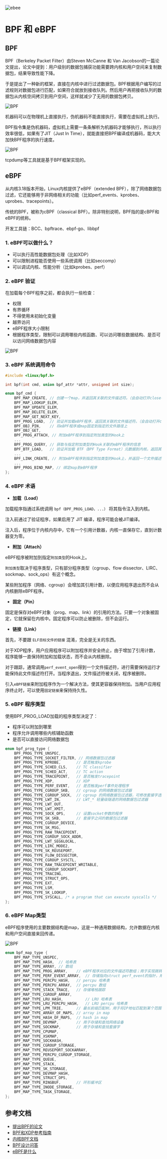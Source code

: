 
![ebee](images/ebee.png)

# BPF 和 eBPF

## BPF
BPF（Berkeley Packet Filter）由Steven McCanne 和 Van Jacobson的一篇论文提出，论文中提到：用户级别的数据包捕获功能需要跨内核和用户空间来复制数据包，结果导致性能下降。

于是提出了一种新的框架，直接在内核中进行过滤数据包。BPF根据用户编写的过滤规则对数据包进行匹配，如果符合就放到接收队列。然后用户再把接收队列的数据包从内核空间拷贝到用户空间，这样就减少了无用的数据包拷贝。

![BPF](images/BPF.png)

机器码可以在物理机上直接执行，伪机器码不能直接执行，需要在虚拟机上执行。

BPF指令集是伪机器码，虚拟机上需要一条条解析为机器码才能够执行，所以执行效率很低，如果有了JIT（Just In Time），就能直接把BPF编译成机器码，能大大加快BPF程序的执行速度。

![BPF](images/bpf_jit.png)

tcpdump等工具就是基于BPF框架实现的。

## eBPF

从内核3.18版本开始，Linux内核提供了eBPF（extended BPF），除了网络数据包过滤，它还能够用于非网络相关的功能（比如perf_events、kprobes、uprobes、tracepoints）。

传统的BPF，被称为cBPF（classical BPF）。除非特别说明，BPF指的是cBPF和eBPF的统称。

开发工具链：BCC、bpftrace、ebpf-go、libbpf

### 1. eBPF可以做什么？

- 可以执行高性能数据包处理（比如XDP）
- 可以限制进程能否使用一些系统调用（比如seccomp）
- 可以调试内核、性能分析（比如kprobes、perf）

### 2. eBPF 验证

在加载每个BPF程序之前，都会执行一些检查：

- 权限
- 有界循环
- 不得使用未初始化变量
- 越界访问
- eBPF程序大小限制
- 根据程序类型，限制可以调用哪些内核函数、可以访问哪些数据结构、是否可以访问网络数据包内容

![BPF](images/bpf_verification.png)

### 3. eBPF 系统调用命令

```c
#include <linux/bpf.h>

int bpf(int cmd, union bpf_attr *attr, unsigned int size);
```

```c
enum bpf_cmd {
	BPF_MAP_CREATE,	// 创建一个map，并返回其关联的文件描述符。（会自动打开close-on-exec标志）
	BPF_MAP_LOOKUP_ELEM,
	BPF_MAP_UPDATE_ELEM,
	BPF_MAP_DELETE_ELEM,
	BPF_MAP_GET_NEXT_KEY,
	BPF_PROG_LOAD,	// 验证并加载eBPF程序，返回其关联的文件描述符。（会自动打开close-on-exec标志）
	BPF_OBJ_PIN,	// 将eBPF程序或map固定到指定的文件路径上
	BPF_OBJ_GET,
	BPF_PROG_ATTACH, // 附加eBPF程序到指定附加类型的Hook上
	...
	BPF_PROG_QUERY,	// 获取与指定附加类型的Hook关联的eBPF程序的信息
	BPF_BTF_LOAD,	// 验证并加载 BTF（BPF Type Format）元数据到内核，返回其关联的文件描述符
	...
	BPF_LINK_CREATE, // 附加eBPF程序到指定附加类型的Hook上，并返回一个文件描述符句柄，用于管理link
	...
	BPF_PROG_BIND_MAP, // 绑定map到eBPF程序
};
```

### 4. eBPF 术语

- **加载（Load）**

加载程序指通过系统调用 `bpf（BPF_PROG_LOAD，...）` 将其指令注入到内核。

注入前通过了验证程序，如果启用了 JIT 编译，程序可能会被JIT编译。

注入后，程序位于内核内存中，它有一个引用计数器，内核一直保存它，直到计数器变为零。

- **附加（Attach）**

eBPF程序被附加到指定`附加类型`的Hook上。

`附加类型`取决于程序类型，只有部分程序类型（cgroup、flow dissector、LIRC、sockmap、sock_ops）有这个概念。

某些附加程序（网络、cgroup）会增加其引用计数，以便应用程序退出而不会从内核删除eBPF程序。

- **固定（Pin）**

固定是保存对eBPF对象（prog、map、link）的引用的方法。只要一个对象被固定，它就保留在内核中。固定程序可以防止被删除，但不会运行。

- **链接（Link）**

首先，不要跟 `ELF目标文件的链接` 混淆，完全是无关的东西。

对于XDP程序，用户应用程序可以附加程序并安全终止，由于增加了引用计数，程序能够一直保持附加和加载状态，而不会从内核删除。

对于跟踪，通常调用`perf_event_open`得到一个文件描述符，进行需要保持运行才能保持此文件描述符打开。当程序退出，文件描述符被关闭，程序被删除。

引入`eBPF链接`来附加程序作为一个解决方法，使其更容器保持附加。当用户应用程序终止时，可以使用`固定链接`来保持持久性。

### 5. eBPF 程序类型

使用BPF_PROG_LOAD加载的程序类型决定了：

- 程序可以附加到哪里
- 程序允许调用哪些内核辅助函数
- 是否可以直接访问网络数据包

```c
enum bpf_prog_type {
	BPF_PROG_TYPE_UNSPEC,
	BPF_PROG_TYPE_SOCKET_FILTER, // 网络数据包过滤器
	BPF_PROG_TYPE_KPROBE,		// 是否触发kprobe
	BPF_PROG_TYPE_SCHED_CLS,	// TC classifier
	BPF_PROG_TYPE_SCHED_ACT,	// TC action
	BPF_PROG_TYPE_TRACEPOINT,	// 是否触发tracepoint
	BPF_PROG_TYPE_XDP,			// XDP
	BPF_PROG_TYPE_PERF_EVENT,	// 是否触发perf事件处理程序
	BPF_PROG_TYPE_CGROUP_SKB,	// cgroup 的网络数据包过滤器
	BPF_PROG_TYPE_CGROUP_SOCK,	// cgroup 的网络数据包过滤器，可修改套接字选项
	BPF_PROG_TYPE_LWT_IN,		// LWT_* 轻量级隧道的网络数据包过滤器
	BPF_PROG_TYPE_LWT_OUT,
	BPF_PROG_TYPE_LWT_XMIT,
	BPF_PROG_TYPE_SOCK_OPS,		// 设置socket参数的程序
	BPF_PROG_TYPE_SK_SKB,		// 套接字之间的数据包过滤器
	BPF_PROG_TYPE_CGROUP_DEVICE,
	BPF_PROG_TYPE_SK_MSG,
	BPF_PROG_TYPE_RAW_TRACEPOINT,
	BPF_PROG_TYPE_CGROUP_SOCK_ADDR,
	BPF_PROG_TYPE_LWT_SEG6LOCAL,
	BPF_PROG_TYPE_LIRC_MODE2,
	BPF_PROG_TYPE_SK_REUSEPORT,
	BPF_PROG_TYPE_FLOW_DISSECTOR,
	BPF_PROG_TYPE_CGROUP_SYSCTL,
	BPF_PROG_TYPE_RAW_TRACEPOINT_WRITABLE,
	BPF_PROG_TYPE_CGROUP_SOCKOPT,
	BPF_PROG_TYPE_TRACING,
	BPF_PROG_TYPE_STRUCT_OPS,
	BPF_PROG_TYPE_EXT,
	BPF_PROG_TYPE_LSM,
	BPF_PROG_TYPE_SK_LOOKUP,
	BPF_PROG_TYPE_SYSCALL, /* a program that can execute syscalls */
};
```

### 6. eBPF Map类型

eBPF程序使用的主要数据结构是map，这是一种通用数据结构，允许数据在内核和用户空间直接来回传递。

![BPF](images/bpf_map.png)

```c
enum bpf_map_type {
	BPF_MAP_TYPE_UNSPEC,
	BPF_MAP_TYPE_HASH,	// 哈希表
	BPF_MAP_TYPE_ARRAY,	// 数组
	BPF_MAP_TYPE_PROG_ARRAY,	// eBPF程序对应的文件描述符数组；用于实现跳转表和子程序来处理特定的数据包协议
	BPF_MAP_TYPE_PERF_EVENT_ARRAY,	// 存储指向struct perf_event的指针，用于读取和存储perf事件计数器
	BPF_MAP_TYPE_PERCPU_HASH,	// percpu 哈希表
	BPF_MAP_TYPE_PERCPU_ARRAY,	// percpu 数组
	BPF_MAP_TYPE_STACK_TRACE,	// 存储堆栈跟踪
	BPF_MAP_TYPE_CGROUP_ARRAY,
	BPF_MAP_TYPE_LRU_HASH,			// LRU 哈希表
	BPF_MAP_TYPE_LRU_PERCPU_HASH,	// LRU percpu 哈希表
	BPF_MAP_TYPE_LPM_TRIE,		// 最长前缀匹配树，用于将IP地址匹配到某个范围
	BPF_MAP_TYPE_ARRAY_OF_MAPS,	// array in map
	BPF_MAP_TYPE_HASH_OF_MAPS,	// hash in map
	BPF_MAP_TYPE_DEVMAP,		// 用于存储和查找网络设备
	BPF_MAP_TYPE_SOCKMAP,		// 用于存储和查找套接字
	BPF_MAP_TYPE_CPUMAP,
	BPF_MAP_TYPE_XSKMAP,
	BPF_MAP_TYPE_SOCKHASH,
	BPF_MAP_TYPE_CGROUP_STORAGE,
	BPF_MAP_TYPE_REUSEPORT_SOCKARRAY,
	BPF_MAP_TYPE_PERCPU_CGROUP_STORAGE,
	BPF_MAP_TYPE_QUEUE,
	BPF_MAP_TYPE_STACK,
	BPF_MAP_TYPE_SK_STORAGE,
	BPF_MAP_TYPE_DEVMAP_HASH,
	BPF_MAP_TYPE_STRUCT_OPS,
	BPF_MAP_TYPE_RINGBUF,		// 环形缓冲区
	BPF_MAP_TYPE_INODE_STORAGE,
	BPF_MAP_TYPE_TASK_STORAGE,
};
```

## 参考文档

- [提出BPF的论文](https://www.tcpdump.org/papers/bpf-usenix93.pdf)
- [BPF和XDP参考指南](https://docs.cilium.io/en/stable/bpf/)
- [内核BPF文档](https://www.kernel.org/doc/html/latest/bpf/)
- [BPF设计问答](https://github.com/torvalds/linux/blob/master/Documentation/bpf/bpf_design_QA.rst)
- [eBPF是什么](https://ebpf.io/what-is-ebpf)

